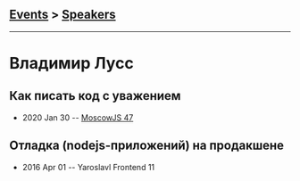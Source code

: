 ## [Events](../README.md) > [Speakers](../speakers.md)
---

# Владимир Лусс

## Как писать код с уважением
- 2020 Jan 30 -- [MoscowJS 47](https://www.youtube.com/watch?v=R4-uveKppV8)    
## Отладка (nodejs-приложений) на продакшене
- 2016 Apr 01 -- Yaroslavl Frontend 11    
